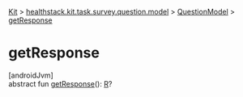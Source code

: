 
[Kit](../../../kit.html) > [healthstack.kit.task.survey.question.model](../index.html) > [QuestionModel](index.html) > [getResponse](get-response.html)



# getResponse



[androidJvm]\
abstract fun [getResponse](get-response.html)(): [R](index.html)?




